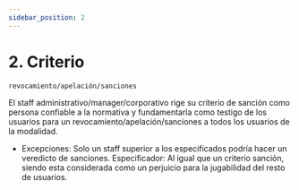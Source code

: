 ```yaml
---
sidebar_position: 2
---
```


# 2. Criterio
```
revocamiento/apelación/sanciones
```

El staff administrativo/manager/corporativo rige su criterio de sanción como persona confiable a la normativa y fundamentarla como testigo de los usuarios para un revocamiento/apelación/sanciones a todos los usuarios de la modalidad.
- Excepciones: Solo un staff superior a los especificados podría hacer un veredicto de sanciones.
Especificador: Al igual que un criterio sanción, siendo esta considerada como un perjuicio para la jugabilidad del resto de usuarios.
